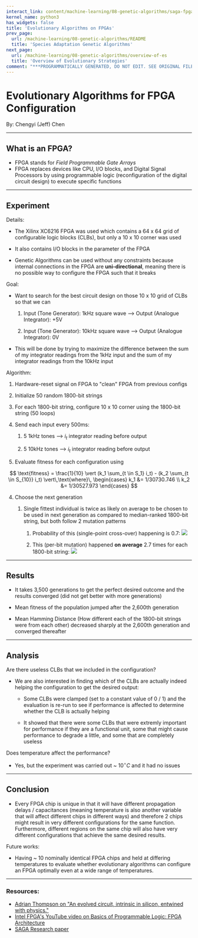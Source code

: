 ```yaml
---
interact_link: content/machine-learning/08-genetic-algorithms/saga-fpga.ipynb
kernel_name: python3
has_widgets: false
title: 'Evolutionary Algorithms on FPGAs'
prev_page:
  url: /machine-learning/08-genetic-algorithms/README
  title: 'Species Adaptation Genetic Algorithms'
next_page:
  url: /machine-learning/08-genetic-algorithms/overview-of-es
  title: 'Overview of Evolutionary Strategies'
comment: "***PROGRAMMATICALLY GENERATED, DO NOT EDIT. SEE ORIGINAL FILES IN /content***"
---
```



# Evolutionary Algorithms for FPGA Configuration

By: Chengyi (Jeff) Chen



---
## What is an FPGA?

- FPGA stands for *Field Programmable Gate Arrays*
- FPGA replaces devices like CPU, I/O blocks, and Digital Signal Processors by using programmable logic (reconfiguration of the digital circuit design) to execute specific functions



---
## Experiment

Details:

- The Xilinx XC6216 FPGA was used which contains a 64 x 64 grid of configurable logic blocks (CLBs), but only a 10 x 10 corner was used

- It also contains I/O blocks in the parameter of the FPGA

- Genetic Algorithms can be used without any constraints because internal connections in the FPGA are **uni-directional**, meaning there is no possible way to configure the FPGA such that it breaks

Goal:

- Want to search for the best circuit design on those 10 x 10 grid of CLBs so that we can 
    
    1. Input (Tone Generator): 1kHz square wave --> Output (Analogue Integrator): +5V
    
    2. Input (Tone Generator): 10kHz square wave --> Output (Analogue Integrator): 0V


- This will be done by trying to maximize the difference between the sum of my integrator readings from the 1kHz input and the sum of my integrator readings from the 10kHz input
  
Algorithm:

1. Hardware-reset signal on FPGA to "clean" FPGA from previous configs

2. Initialize 50 random 1800-bit strings

3. For each 1800-bit string, configure 10 x 10 corner using the 1800-bit string (50 loops)

4. Send each input every 500ms:

    1. 5 1kHz tones --> $i_t$ integrator reading before output
    
    2. 5 10kHz tones --> $i_t$ integrator reading before output
    
4. Evaluate fitness for each configuration using

$$
\text{fitness} = \frac{1}{10} \vert (k_1 \sum_{t \in S_1} i_t) - (k_2 \sum_{t \in S_{10}} i_t) \vert\,\text{where}\,
\begin{cases}
    k_1 &= 1/30730.746 \\
    k_2 &= 1/30527.973
\end{cases}
$$

4. Choose the next generation

    1. Single fittest individual is twice as likely on average to be chosen to be used in next generation as compared to median-ranked 1800-bit string, but both follow 2 mutation patterns
        
        1. Probability of this (single-point cross-over) happening is 0.7: <img src='https://upload.wikimedia.org/wikipedia/commons/thumb/5/56/OnePointCrossover.svg/231px-OnePointCrossover.svg.png'/>
        
        2. This (per-bit mutation) happened **on average** 2.7 times for each 1800-bit string: <img src='https://localwire.pl/wp-content/uploads/2016/03/Mutation.svg'/>



---
## Results

- It takes 3,500 generations to get the perfect desired outcome and the results converged (did not get better with more generations)

- Mean fitness of the population jumped after the 2,600th generation

- Mean Hamming Distance (How different each of the 1800-bit strings were from each other) decreased sharply at the 2,600th generation and converged thereafter



---
## Analysis

Are there useless CLBs that we included in the configuration?

- We are also interested in finding which of the CLBs are actually indeed helping the configuration to get the desired output:
    
    - Some CLBs were clamped (set to a constant value of 0 / 1) and the evaluation is re-run to see if performance is affected to determine whether the CLB is actually helping
    
    - It showed that there were some CLBs that were extremly important for performance if they are a functional unit, some that might cause performance to degrade a little, and some that are completely useless

Does temperature affect the performance?

- Yes, but the experiment was carried out ~ $10^{\circ} C$ and it had no issues



---
## Conclusion

- Every FPGA chip is unique in that it will have different propagation delays / capacitances (meaning temperature is also another variable that will affect different chips in different ways) and therefore 2 chips might result in very different configurations for the same function. Furthermore, different regions on the same chip will also have very different configurations that achieve the same desired results.

Future works:

- Having ~ 10 nominally identical FPGA chips and held at differing temperatures to evaluate whether evolutionary algorithms can configure an FPGA optimally even at a wide range of temperatures. 



---
### Resources:
- [Adrian Thompson on "An evolved circuit, intrinsic in silicon, entwined with physics."](http://citeseerx.ist.psu.edu/viewdoc/download?doi=10.1.1.50.9691&rep=rep1&type=pdf)
- [Intel FPGA's YouTube video on Basics of Programmable Logic: FPGA Architecture](https://www.youtube.com/watch?v=jbOjWp4C3V4)
- [SAGA Research paper](https://pdfs.semanticscholar.org/09f1/150debcf83b9245ac6eb30dcfefad99be953.pdf)

